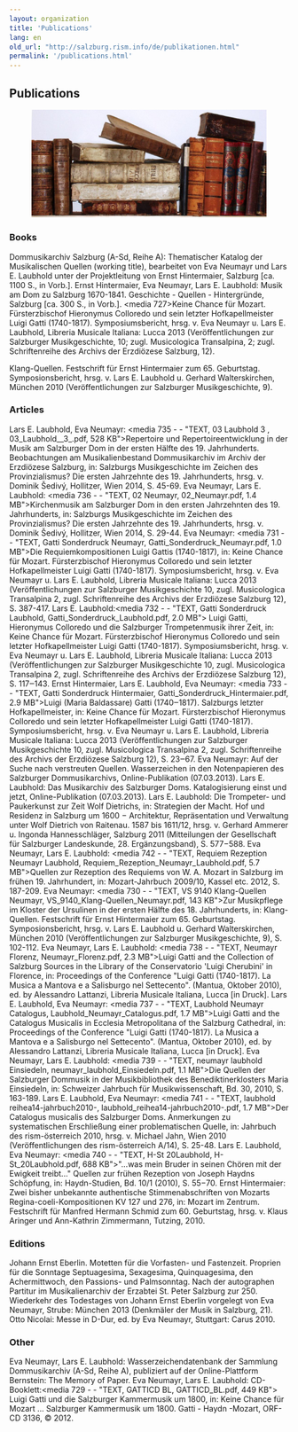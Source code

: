 ```yaml
---
layout: organization
title: 'Publications'
lang: en
old_url: "http://salzburg.rism.info/de/publikationen.html"
permalink: '/publications.html'
---
```


## Publications

<div>
   <figure class="figure">
      <div class="float-left">
         <img src="/images/csm_Alte_Buecher_08651a36ac.jpg">
      </div>
     </figure>
</div>

### Books
Dommusikarchiv Salzburg (A-Sd, Reihe A): Thematischer Katalog der Musikalischen Quellen (working title), bearbeitet von Eva Neumayr und Lars E. Laubhold unter der Projektleitung von Ernst Hintermaier, Salzburg  [ca. 1100 S., in Vorb.].
Ernst Hintermaier, Eva Neumayr, Lars E. Laubhold: Musik am Dom zu Salzburg 1670-1841. Geschichte - Quellen - Hintergründe, Salzburg [ca. 300 S., in Vorb.].
<media 727>Keine Chance für Mozart. Fürsterzbischof Hieronymus Colloredo und sein letzter Hofkapellmeister Luigi Gatti (1740-1817). Symposiumsbericht</media>, hrsg. v. Eva Neumayr u. Lars E. Laubhold, Libreria Musicale Italiana: Lucca 2013 (Veröffentlichungen zur Salzburger Musikgeschichte, 10; zugl. Musicologica Transalpina, 2; zugl. Schriftenreihe des Archivs der Erzdiözese Salzburg, 12).

Klang-Quellen. Festschrift für Ernst Hintermaier zum 65. Geburtstag. Symposionsbericht, hrsg. v. Lars E. Laubhold u. Gerhard Walterskirchen, München 2010 (Veröffentlichungen zur Salzburger Musikgeschichte, 9).

 

 
### Articles
Lars E. Laubhold, Eva Neumayr: <media 735 - - "TEXT, 03 Laubhold 3 , 03_Laubhold__3_.pdf, 528 KB">Repertoire und Repertoireentwicklung in der Musik am Salzburger Dom in der ersten Hälfte des 19. Jahrhunderts. Beobachtungen am Musikalienbestand Dommusikarchiv im Archiv der Erzdiözese Salzburg</media>, in: Salzburgs Musikgeschichte im Zeichen des Provinzialismus? Die ersten Jahrzehnte des 19. Jahrhunderts, hrsg. v. Dominik Šedivý, Hollitzer, Wien 2014, S. 45-69.
Eva Neumayr, Lars E. Laubhold: <media 736 - - "TEXT, 02 Neumayr, 02_Neumayr.pdf, 1.4 MB">Kirchenmusik am Salzburger Dom in den ersten Jahrzehnten des 19. Jahrhunderts</media>, in: Salzburgs Musikgeschichte im Zeichen des Provinzialismus? Die ersten Jahrzehnte des 19. Jahrhunderts, hrsg. v. Dominik Šedivý, Hollitzer, Wien 2014, S. 29-44.
Eva Neumayr: <media 731 - - "TEXT, Gatti Sonderdruck Neumayr, Gatti_Sonderdruck_Neumayr.pdf, 1.0 MB">Die Requiemkompositionen Luigi Gattis (1740-1817)</media>, in: Keine Chance für Mozart. Fürsterzbischof Hieronymus Colloredo und sein letzter Hofkapellmeister Luigi Gatti (1740-1817). Symposiumsbericht, hrsg. v. Eva Neumayr u. Lars E. Laubhold, Libreria Musicale Italiana: Lucca 2013 (Veröffentlichungen zur Salzburger Musikgeschichte 10, zugl. Musicologica Transalpina 2, zugl. Schriftenreihe des Archivs der Erzdiözese Salzburg 12), S. 387-417.
Lars E. Laubhold:<media 732 - - "TEXT, Gatti Sonderdruck Laubhold, Gatti_Sonderdruck_Laubhold.pdf, 2.0 MB"> Luigi Gatti, Hieronymus Colloredo und die Salzburger Trompetenmusik ihrer Zeit</media>, in: Keine Chance für Mozart. Fürsterzbischof Hieronymus Colloredo und sein letzter Hofkapellmeister Luigi Gatti (1740-1817). Symposiumsbericht, hrsg. v. Eva Neumayr u. Lars E. Laubhold, Libreria Musicale Italiana: Lucca 2013 (Veröffentlichungen zur Salzburger Musikgeschichte 10, zugl. Musicologica Transalpina 2, zugl. Schriftenreihe des Archivs der Erzdiözese Salzburg 12), S. 117‒143.
Ernst Hintermaier, Lars E. Laubhold, Eva Neumayr: <media 733 - - "TEXT, Gatti Sonderdruck Hintermaier, Gatti_Sonderdruck_Hintermaier.pdf, 2.9 MB">Luigi (Maria Baldassare) Gatti (1740‒1817). Salzburgs letzter Hofkapellmeister</media>, in: Keine Chance für Mozart. Fürsterzbischof Hieronymus Colloredo und sein letzter Hofkapellmeister Luigi Gatti (1740-1817). Symposiumsbericht, hrsg. v. Eva Neumayr u. Lars E. Laubhold, Libreria Musicale Italiana: Lucca 2013 (Veröffentlichungen zur Salzburger Musikgeschichte 10, zugl. Musicologica Transalpina 2, zugl. Schriftenreihe des Archivs der Erzdiözese Salzburg 12), S. 23‒67.
Eva Neumayr: Auf der Suche nach verstreuten Quellen. Wasserzeichen in den Notenpapieren des Salzburger Dommusikarchivs, Online-Publikation (07.03.2013).
Lars E. Laubhold: Das Musikarchiv des Salzburger Doms. Katalogisierung einst und jetzt, Online-Publikation (07.03.2013).
Lars E. Laubhold: Die Trompeter- und Paukerkunst zur Zeit Wolf Dietrichs, in: Strategien der Macht. Hof und Residenz in Salzburg um 1600 − Architektur, Repräsentation und Verwaltung unter Wolf Dietrich von Raitenau. 1587 bis 1611/12, hrsg. v. Gerhard Ammerer u. Ingonda Hannesschläger, Salzburg 2011 (Mitteilungen der Gesellschaft für Salzburger Landeskunde, 28. Ergänzungsband), S. 577−588.
Eva Neumayr, Lars E. Laubhold: <media 742 - - "TEXT, Requiem Rezeption Neumayr Laubhold, Requiem_Rezeption_Neumayr_Laubhold.pdf, 5.7 MB">Quellen zur Rezeption des Requiems von W. A. Mozart in Salzburg im frühen 19. Jahrhundert</media>, in: Mozart-Jahrbuch 2009/10, Kassel etc. 2012, S. 187-209.
Eva Neumayr: <media 730 - - "TEXT, VS 9140 Klang-Quellen Neumayr, VS_9140_Klang-Quellen_Neumayr.pdf, 143 KB">Zur Musikpflege im Kloster der Ursulinen in der ersten Hälfte des 18. Jahrhunderts</media>, in: Klang-Quellen. Festschrift für Ernst Hintermaier zum 65. Geburtstag. Symposionsbericht, hrsg. v. Lars E. Laubhold u. Gerhard Walterskirchen, München 2010 (Veröffentlichungen zur Salzburger Musikgeschichte, 9), S. 102-112.
Eva Neumayr, Lars E. Laubhold: <media 738 - - "TEXT, Neumayr Florenz, Neumayr_Florenz.pdf, 2.3 MB">Luigi Gatti and the Collection of Salzburg Sources in the Library of the Conservatorio 'Luigi Cherubini' in Florence</media>, in: Proceedings of the Conference "Luigi Gatti (1740-1817). La Musica a Mantova e a Salisburgo nel Settecento". (Mantua, Oktober 2010), ed. by Alessandro Lattanzi, Libreria Musicale Italiana, Lucca [in Druck].
Lars E. Laubhold, Eva Neumayr: <media 737 - - "TEXT, Laubhold Neumayr Catalogus, Laubhold_Neumayr_Catalogus.pdf, 1.7 MB">Luigi Gatti and the Catalogus Musicalis in Ecclesia Metropolitana of the Salzburg Cathedral</media>, in: Proceedings of the Conference "Luigi Gatti (1740-1817). La Musica a Mantova e a Salisburgo nel Settecento". (Mantua, Oktober 2010), ed. by Alessandro Lattanzi, Libreria Musicale Italiana, Lucca [in Druck].
Eva Neumayr, Lars E. Laubhold: <media 739 - - "TEXT, neumayr laubhold Einsiedeln, neumayr_laubhold_Einsiedeln.pdf, 1.1 MB">Die Quellen der Salzburger Dommusik in der Musikbibliothek des Benediktinerklosters Maria Einsiedeln</media>, in: Schweizer Jahrbuch für Musikwissenschaft, Bd. 30, 2010, S. 163-189.
Lars E. Laubhold, Eva Neumayr: <media 741 - - "TEXT, laubhold reihea14-jahrbuch2010-, laubhold_reihea14-jahrbuch2010-.pdf, 1.7 MB">Der Catalogus musicalis des Salzburger Doms. Anmerkungen zu systematischen Erschließung einer problematischen Quelle</media>, in: Jahrbuch des rism-österreich 2010, hrsg. v. Michael Jahn, Wien 2010 (Veröffentlichungen des rism-österreich A/14), S. 25-48.
Lars E. Laubhold, Eva Neumayr: <media 740 - - "TEXT, H-St 20Laubhold, H-St_20Laubhold.pdf, 688 KB">"...was mein Bruder in seinen Chören mit der Ewigkeit treibt..." Quellen zur frühen Rezeption von Joseph Haydns Schöpfung</media>, in: Haydn-Studien, Bd. 10/1 (2010), S. 55−70.
Ernst Hintermaier: Zwei bisher unbekannte authentische Stimmenabschriften von Mozarts Regina-coeli-Kompositionen KV 127 und 276, in: Mozart im Zentrum. Festschrift für Manfred Hermann Schmid zum 60. Geburtstag, hrsg. v. Klaus Aringer und Ann-Kathrin Zimmermann, Tutzing, 2010. 
 

 
### Editions
Johann Ernst Eberlin. Motetten für die Vorfasten- und Fastenzeit. Proprien für die Sonntage Septuagesima, Sexagesima, Quinquagesima, den Achermittwoch, den Passions- und Palmsonntag. Nach der autographen Partitur im Musikalienarchiv der Erzabtei St. Peter Salzburg zur 250. Wiederkehr des Todestages von Johann Ernst Eberlin vorgelegt von Eva Neumayr, Strube: München 2013 (Denkmäler der Musik in Salzburg, 21).
Otto Nicolai: Messe in D-Dur, ed. by Eva Neumayr, Stuttgart: Carus 2010.
 
### Other
Eva Neumayr, Lars E. Laubhold: Wasserzeichendatenbank der Sammlung Dommusikarchiv (A-Sd, Reihe A), publiziert auf der Online-Plattform Bernstein: The Memory of Paper.
Eva Neumayr, Lars E. Laubhold: CD-Booklett:<media 729 - - "TEXT, GATTICD BL, GATTICD_BL.pdf, 449 KB"> Luigi Gatti und die Salzburger Kammermusik um 1800</media>, in: Keine Chance für Mozart ... Salzburger Kammermusik um 1800. Gatti - Haydn -Mozart, ORF-CD 3136, © 2012. 

